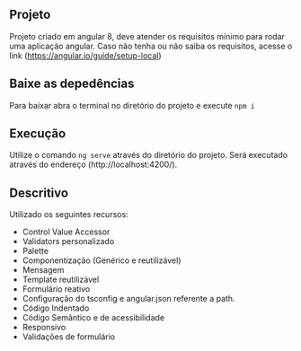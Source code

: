 ## Projeto
Projeto criado em angular 8, deve atender os requisitos mínimo para rodar uma aplicação angular. Caso não tenha ou não saiba os requisitos, acesse o link (https://angular.io/guide/setup-local)

## Baixe as depedências

Para baixar abra o terminal no diretório do projeto e execute `npm i`

## Execução

Utilize o comando `ng serve` através do diretório do projeto. Será executado através do endereço (http://localhost:4200/). 

## Descritivo

Utilizado os seguintes recursos:
- Control Value Accessor
- Validators personalizado
- Palette
- Componentização (Genérico e reutilizável)
- Mensagem
- Template reutilizável
- Formulário reativo
- Configuração do tsconfig e angular.json referente a path.
- Código Indentado
- Código Semântico e de acessibilidade
- Responsivo
- Validações de formulário